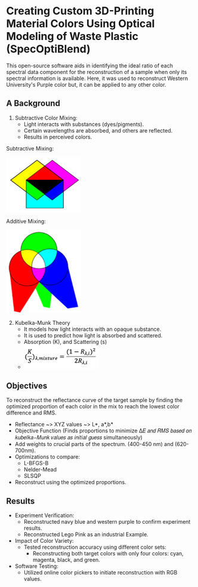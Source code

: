 # Creating Custom 3D-Printing Material Colors Using Optical Modeling of Waste Plastic (SpecOptiBlend)


This open-source software aids in identifying the ideal ratio of each spectral data component for the reconstruction of a sample when only its spectral information is available.
Here, it was used to reconstruct Western University's Purple color but, it can be applied to any other color.


## A Background

1. Subtractive Color Mixing:
   - Light interacts with substances (dyes/pigments).
   - Certain wavelengths are absorbed, and others are reflected.
   - Results in perceived colors.
  
Subtractive Mixing:

<img src="images/subtractive-mixing.png" alt='subtractive' width='200'>


Additive Mixing:


<img src="images/additive-mixing.png" alt='subtractive' width='200'>


2. Kubelka-Munk Theory
   - It models how light interacts with an opaque substance.
   - It is used to predict how light is absorbed and scattered.
   - Absorption (K), and Scattering (s)
   - <img src="images/kubelka-munk.png" alt="kubelka-munk formula" width='200'>


## Objectives

To reconstruct the reflectance curve of the target sample by finding the optimized proportion of each color in the mix to reach the lowest color difference and RMS.

- Reflectance ~> XYZ values ~> L*, a*,b*
- Objective Function (Finds proportions to minimize ∆𝐸 𝑎𝑛𝑑 𝑅𝑀𝑆 𝑏𝑎𝑠𝑒𝑑 𝑜𝑛 𝑘𝑢𝑏𝑒𝑙𝑘𝑎−𝑀𝑢𝑛𝑘 𝑣𝑎𝑙𝑢𝑒𝑠  𝑎𝑠 𝑖𝑛𝑖𝑡𝑖𝑎𝑙 𝑔𝑢𝑒𝑠𝑠 simultaneously)
- Add weights to crucial parts of the spectrum. (400-450 nm) and (620-700nm).
- Optimizations to compare:
   - L-BFGS-B
   - Nelder-Mead
   - SLSQP
- Reconstruct using the optimized proportions.


## Results

- Experiment Verification:
  - Reconstructed navy blue and western purple to confirm experiment results.
  - Reconstructed Lego Pink as an industrial Example.
- Impact of Color Variety:
  - Tested reconstruction accuracy using different color sets:
      - Reconstructing both target colors with only four colors: cyan, magenta, black, and green.
- Software Testing:
   - Utilized online color pickers to initiate reconstruction with RGB values.

















